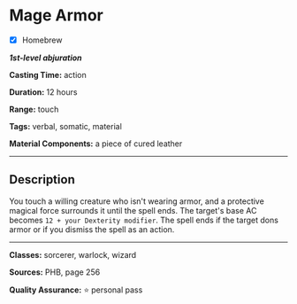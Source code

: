 # Mage Armor

- [x] Homebrew

***1st-level abjuration***

**Casting Time:** action

**Duration:** 12 hours

**Range:** touch

**Tags:** verbal, somatic, material

**Material Components:** a piece of cured leather

---

## Description
You touch a willing creature who isn't wearing armor, and a protective magical force surrounds it until the spell ends.
The target's base AC becomes `12 + your Dexterity modifier`.
The spell ends if the target dons armor or if you dismiss the spell as an action.

---

**Classes:** sorcerer, warlock, wizard

**Sources:** PHB, page 256

**Quality Assurance:** :star: personal pass
